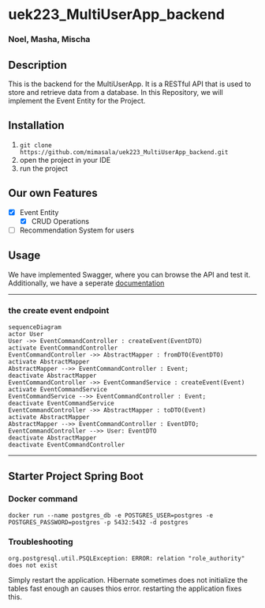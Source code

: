 # uek223_MultiUserApp_backend
### Noel, Masha, Mischa

## Description
This is the backend for the MultiUserApp. It is a RESTful API that is used to store and retrieve data from a database.
In this Repository, we will implement the Event Entity for the Project.

## Installation

1. `git clone https://github.com/mimasala/uek223_MultiUserApp_backend.git`
2. open the project in your IDE
3. run the project


## Our own Features

- [x] Event Entity
  - [x] CRUD Operations
- [ ] Recommendation System for users

## Usage
We have implemented Swagger, where you can browse the API and test it.
Additionally, we have a seperate [documentation](https://docs.google.com/document/d/1pb5MifRRxSE2RfPzKkzWbbY9kzEW65t68-RpkPGK6Tc/edit?usp=sharing)



----

### the create event endpoint

```mermaid
sequenceDiagram
actor User
User ->> EventCommandController : createEvent(EventDTO)
activate EventCommandController
EventCommandController ->> AbstractMapper : fromDTO(EventDTO)
activate AbstractMapper
AbstractMapper -->> EventCommandController : Event;
deactivate AbstractMapper
EventCommandController ->> EventCommandService : createEvent(Event)
activate EventCommandService
EventCommandService -->> EventCommandController : Event;
deactivate EventCommandService
EventCommandController ->> AbstractMapper : toDTO(Event)
activate AbstractMapper
AbstractMapper -->> EventCommandController : EventDTO;
EventCommandController -->> User: EventDTO
deactivate AbstractMapper
deactivate EventCommandController
```


----

## Starter Project Spring Boot

### Docker command
```
docker run --name postgres_db -e POSTGRES_USER=postgres -e POSTGRES_PASSWORD=postgres -p 5432:5432 -d postgres
```

### Troubleshooting

```
org.postgresql.util.PSQLException: ERROR: relation "role_authority" does not exist
```
Simply restart the application. Hibernate sometimes does not initialize the tables fast enough an causes thios error. restarting the application fixes this.
